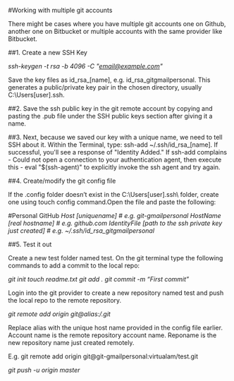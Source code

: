 #Working with multiple git accounts

There might be cases where you have multiple git accounts  one on Github, another one on Bitbucket or multiple accounts with the same provider like Bitbucket. 

##1. Create a new SSH Key

*ssh-keygen -t rsa -b 4096 -C "email@example.com"*

Save the key files as id_rsa_[name], e.g. id_rsa_gitgmailpersonal. This generates a public/private key pair in the chosen directory, usually C:\Users\[user]\.ssh\.

##2. Save the ssh public key in the git remote account by copying and pasting the .pub file under the SSH public keys section after giving it a name. 

##3. Next, because we saved our key with a unique name, we need to tell SSH about it. Within the Terminal, type: ssh-add ~/.ssh/id_rsa_[name]. If successful, you'll see a response of "Identity Added." If ssh-add complains - Could not open a connection to your authentication agent, then execute this - eval "$(ssh-agent)" to explicitly invoke the ssh agent and try again.

##4. Create/modify the git config file

If the .config folder doesn’t exist in the C:\Users\[user]\.ssh\ folder, create one using touch config command.Open the file and paste the following:

#Personal GitHub
*Host [uniquename] # e.g. git-gmailpersonal
  HostName [real hostname] # e.g. github.com
  IdentityFile [path to the ssh private key just created] # e.g. ~/.ssh/id_rsa_gitgmailpersonal*

##5. Test it out

Create a new test folder named test. On the git terminal type the following commands to add a commit to the local repo:

*git init
touch readme.txt
git add .
git commit -m “First commit”*

Login into the git provider to create a new repository named test and push the local repo to the remote repository.

*git remote add origin git@alias:<accountname>/<reponame>.git*

Replace alias with the unique host name provided in the config file earlier. Account name is the remote repository account name. Reponame is the new repository name just created remotely.

E.g. git remote add origin git@git-gmailpersonal:virtualam/test.git

*git push -u origin master*









